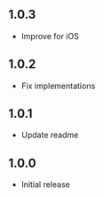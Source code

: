 ## 1.0.3

* Improve for iOS

## 1.0.2

* Fix implementations

## 1.0.1

* Update readme

## 1.0.0

* Initial release
